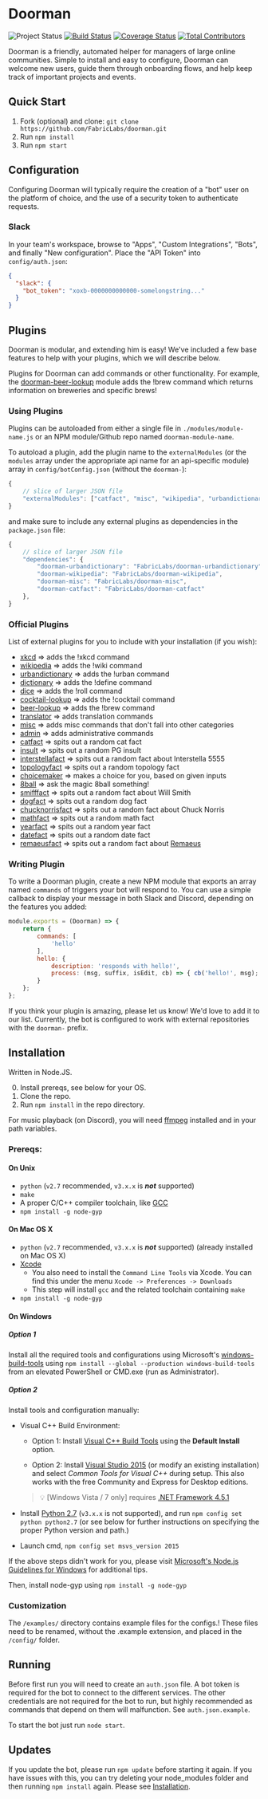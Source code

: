 # Doorman
![Project Status](https://img.shields.io/badge/status-experimental-rainbow.svg?style=flat-square)
[![Build Status](https://img.shields.io/travis/fabriclabs/doorman.svg?branch=master&style=flat-square)](https://travis-ci.org/fabriclabs/doorman)
[![Coverage Status](https://img.shields.io/coveralls/fabriclabs/doorman.svg?style=flat-square)](https://coveralls.io/r/fabriclabs/doorman)
[![Total Contributors](https://img.shields.io/github/contributors/fabriclabs/doorman.svg?style=flat-square)](https://github.com/fabriclabs/doorman/contributors)

Doorman is a friendly, automated helper for managers of large online
communities.  Simple to install and easy to configure, Doorman can welcome new
users, guide them through onboarding flows, and help keep track of important
projects and events.

## Quick Start
1. Fork (optional) and clone:
	`git clone https://github.com/FabricLabs/doorman.git`
2. Run `npm install`
3. Run `npm start`

## Configuration
Configuring Doorman will typically require the creation of a "bot" user on the
platform of choice, and the use of a security token to authenticate requests.

### Slack
In your team's workspace, browse to "Apps", "Custom Integrations", "Bots", and
finally "New configuration".  Place the "API Token" into `config/auth.json`:

```json
{
  "slack": {
    "bot_token": "xoxb-0000000000000-somelongstring..."
  }
}
```

## Plugins
Doorman is modular, and extending him is easy! We've included a few base features to help with your plugins, which we will describe below.

Plugins for Doorman can add commands or other functionality. For example, the [doorman-beer-lookup](https://github.com/FabricLabs/doorman-beer-lookup) module adds the !brew command which returns information on breweries and specific brews!

### Using Plugins
Plugins can be autoloaded from either a single file in `./modules/module-name.js` or an NPM module/Github repo named `doorman-module-name`.

To autoload a plugin, add the plugin name to the `externalModules` (or the `modules` array under the appropriate api name for an api-specific module) array in `config/botConfig.json` (without the `doorman-`):

```js
{
	// slice of larger JSON file
	"externalModules": ["catfact", "misc", "wikipedia", "urbandictionary"]
}
```

and make sure to include any external plugins as dependencies in the `package.json` file:

```js
{
	// slice of larger JSON file
	"dependencies": {
		"doorman-urbandictionary": "FabricLabs/doorman-urbandictionary",
		"doorman-wikipedia": "FabricLabs/doorman-wikipedia",
		"doorman-misc": "FabricLabs/doorman-misc",
		"doorman-catfact": "FabricLabs/doorman-catfact"
 	},
}
```

### Official Plugins
List of external plugins for you to include with your installation (if you wish):

- [xkcd](https://github.com/FabricLabs/doorman-xkcd) => adds the !xkcd command
- [wikipedia](https://github.com/FabricLabs/doorman-wikipedia) => adds the !wiki command
- [urbandictionary](https://github.com/FabricLabs/doorman-urbandictionary) => adds the !urban command
- [dictionary](https://github.com/FabricLabs/doorman-dictionary) => adds the !define command
- [dice](https://github.com/FabricLabs/doorman-dice) => adds the !roll command
- [cocktail-lookup](https://github.com/FabricLabs/doorman-cocktail-lookup) => adds the !cocktail command
- [beer-lookup](https://github.com/FabricLabs/doorman-beer-lookup) => adds the !brew command
- [translator](https://github.com/FabricLabs/doorman-translator) => adds translation commands
- [misc](https://github.com/FabricLabs/doorman-misc) => adds misc commands that don't fall into other categories
- [admin](https://github.com/FabricLabs/doorman-admin) => adds administrative commands
- [catfact](https://github.com/FabricLabs/doorman-catfact) => spits out a random cat fact
- [insult](https://github.com/FabricLabs/doorman-insult) => spits out a random PG insult
- [interstellafact](https://github.com/FabricLabs/doorman-interstellafact) => spits out a random fact about Interstella 5555
- [topologyfact](https://github.com/FabricLabs/doorman-topologyfact) => spits out a random topology fact
- [choicemaker](https://github.com/FabricLabs/doorman-choicemaker) => makes a choice for you, based on given inputs
- [8ball](https://github.com/FabricLabs/doorman-8ball) => ask the magic 8ball something!
- [smifffact](https://github.com/FabricLabs/doorman-smifffact) => spits out a random fact about Will Smith
- [dogfact](https://github.com/FabricLabs/doorman-dogfact) => spits out a random dog fact
- [chucknorrisfact](https://github.com/FabricLabs/doorman-chucknorrisfact) => spits out a random fact about Chuck Norris
- [mathfact](https://github.com/FabricLabs/doorman-mathfact) => spits out a random math fact
- [yearfact](https://github.com/FabricLabs/doorman-yearfact) => spits out a random year fact
- [datefact](https://github.com/FabricLabs/doorman-datefact) => spits out a random date fact
- [remaeusfact](https://github.com/FabricLabs/doorman-remaeusfact) => spits out a random fact about [Remaeus](https://github.com/martindale)

### Writing Plugin
To write a Doorman plugin, create a new NPM module that exports an array named `commands` of triggers your bot will respond to. You can use a simple callback to display your message in both Slack and Discord, depending on the features you added:

```js
module.exports = (Doorman) => {
	return {
		commands: [
			'hello'
		],
		hello: {
			description: 'responds with hello!',
			process: (msg, suffix, isEdit, cb) => { cb('hello!', msg); }
		}
	};
};
```

If you think your plugin is amazing, please let us know! We'd love to add it to our list. Currently, the bot is configured to work with external repositories with the `doorman-` prefix.

## Installation

Written in Node.JS.

0. Install prereqs, see below for your OS.
1. Clone the repo.
2. Run `npm install` in the repo directory.

For music playback (on Discord), you will need [ffmpeg](https://www.ffmpeg.org/download.html) installed and in your path variables.

### Prereqs:

#### On Unix

   * `python` (`v2.7` recommended, `v3.x.x` is __*not*__ supported)
   * `make`
   * A proper C/C++ compiler toolchain, like [GCC](https://gcc.gnu.org)
   * `npm install -g node-gyp`

#### On Mac OS X

   * `python` (`v2.7` recommended, `v3.x.x` is __*not*__ supported) (already installed on Mac OS X)
   * [Xcode](https://developer.apple.com/xcode/download/)
     * You also need to install the `Command Line Tools` via Xcode. You can find this under the menu `Xcode -> Preferences -> Downloads`
     * This step will install `gcc` and the related toolchain containing `make`
   * `npm install -g node-gyp`

#### On Windows

##### Option 1

Install all the required tools and configurations using Microsoft's [windows-build-tools](https://github.com/felixrieseberg/windows-build-tools) using `npm install --global --production windows-build-tools` from an elevated PowerShell or CMD.exe (run as Administrator).

##### Option 2

Install tools and configuration manually:
   * Visual C++ Build Environment:
     * Option 1: Install [Visual C++ Build Tools](http://landinghub.visualstudio.com/visual-cpp-build-tools) using the **Default Install** option.

     * Option 2: Install [Visual Studio 2015](https://www.visualstudio.com/products/visual-studio-community-vs) (or modify an existing installation) and select *Common Tools for Visual C++* during setup. This also works with the free Community and Express for Desktop editions.

     > :bulb: [Windows Vista / 7 only] requires [.NET Framework 4.5.1](http://www.microsoft.com/en-us/download/details.aspx?id=40773)

   * Install [Python 2.7](https://www.python.org/downloads/) (`v3.x.x` is not supported), and run `npm config set python python2.7` (or see below for further instructions on specifying the proper Python version and path.)
   * Launch cmd, `npm config set msvs_version 2015`

   If the above steps didn't work for you, please visit [Microsoft's Node.js Guidelines for Windows](https://github.com/Microsoft/nodejs-guidelines/blob/master/windows-environment.md#compiling-native-addon-modules) for additional tips.

Then, install node-gyp using `npm install -g node-gyp`

### Customization
The `/examples/` directory contains example files for the configs.! These files need to be renamed, without the .example extension, and placed in the `/config/` folder.

## Running
Before first run you will need to create an `auth.json` file. A bot token is required for the bot to connect to the different services. The other credentials are not required for the bot to run, but highly recommended as commands that depend on them will malfunction. See `auth.json.example`.

To start the bot just run
`node start`.

## Updates
If you update the bot, please run `npm update` before starting it again. If you have
issues with this, you can try deleting your node_modules folder and then running
`npm install` again. Please see [Installation](#Installation).
